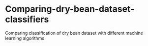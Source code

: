 # Comparing-dry-bean-dataset-classifiers
Comparing classification of dry bean dataset with different machine learning algorithms
